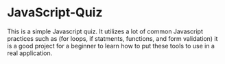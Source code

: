 # JavaScript-Quiz

This is a simple Javascript quiz. It utilizes a lot of common Javascript practices
such as (for loops, if statments, functions, and form validation) it is a good project for a beginner
to learn how to put these tools to use in a real application.
